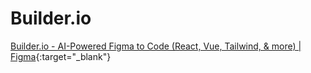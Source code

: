 # Builder.io

[Builder.io - AI-Powered Figma to Code (React, Vue, Tailwind, \& more) | Figma](https://www.figma.com/community/plugin/747985167520967365/builder-io-ai-powered-figma-to-code-react-vue-tailwind-more){:target="\_blank"}
